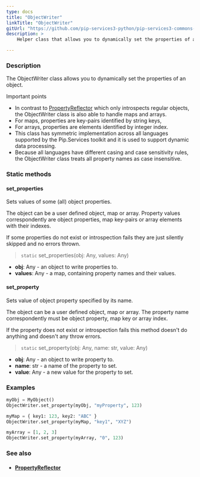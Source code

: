 ```yaml
---
type: docs
title: "ObjectWriter"
linkTitle: "ObjectWriter"
gitUrl: "https://github.com/pip-services3-python/pip-services3-commons-python"
description: >
    Helper class that allows you to dynamically set the properties of an object. 

---
```


### Description

The ObjectWriter class allows you to dynamically set the properties of an object. 

Important points

- In contrast to [PropertyReflector](../property_reflector) which only introspects regular objects, the ObjectWriter class is also able to handle maps and arrays.
- For maps, properties are key-pairs identified by string keys,
- For arrays, properties are elements identified by integer index.
- This class has symmetric implementation across all languages supported by the Pip.Services toolkit and it is used to support dynamic data processing.
- Because all languages have different casing and case sensitivity rules, the ObjectWriter class treats all property names as case insensitive.

### Static methods

#### set_properties
Sets values of some (all) object properties.

The object can be a user defined object, map or array.
Property values correspondently are object properties,
map key-pairs or array elements with their indexes.

If some properties do not exist or introspection fails
they are just silently skipped and no errors thrown.

> `static` set_properties(obj: Any, values: Any)

- **obj**: Any - an object to write properties to.
- **values**: Any - a map, containing property names and their values.

#### set_property
Sets value of object property specified by its name.
 
The object can be a user defined object, map or array.
The property name correspondently must be object property,
map key or array index.

If the property does not exist or introspection fails
this method doesn't do anything and doesn't any throw errors.

> `static` set_property(obj: Any, name: str, value: Any)

- **obj**: Any - an object to write property to.
- **name**: str - a name of the property to set.
- **value**: Any - a new value for the property to set.

### Examples

```python
myObj = MyObject()
ObjectWriter.set_property(myObj, "myProperty", 123)

myMap = { key1: 123, key2: "ABC" }
ObjectWriter.set_property(myMap, "key1", "XYZ")

myArray = [1, 2, 3]
ObjectWriter.set_property(myArray, "0", 123)

```

### See also
- #### [PropertyReflector](../property_reflector)




